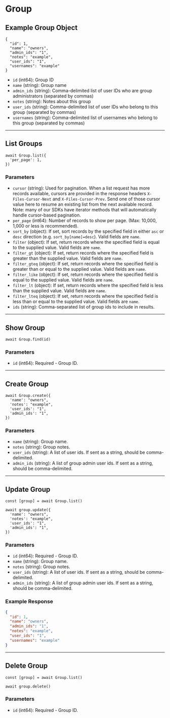 # Group

## Example Group Object

```
{
  "id": 1,
  "name": "owners",
  "admin_ids": "1",
  "notes": "example",
  "user_ids": "1",
  "usernames": "example"
}
```

* `id` (int64): Group ID
* `name` (string): Group name
* `admin_ids` (string): Comma-delimited list of user IDs who are group administrators (separated by commas)
* `notes` (string): Notes about this group
* `user_ids` (string): Comma-delimited list of user IDs who belong to this group (separated by commas)
* `usernames` (string): Comma-delimited list of usernames who belong to this group (separated by commas)

---

## List Groups

```
await Group.list({
  'per_page': 1,
})
```


### Parameters

* `cursor` (string): Used for pagination.  When a list request has more records available, cursors are provided in the response headers `X-Files-Cursor-Next` and `X-Files-Cursor-Prev`.  Send one of those cursor value here to resume an existing list from the next available record.  Note: many of our SDKs have iterator methods that will automatically handle cursor-based pagination.
* `per_page` (int64): Number of records to show per page.  (Max: 10,000, 1,000 or less is recommended).
* `sort_by` (object): If set, sort records by the specified field in either `asc` or `desc` direction (e.g. `sort_by[name]=desc`). Valid fields are `name`.
* `filter` (object): If set, return records where the specified field is equal to the supplied value. Valid fields are `name`.
* `filter_gt` (object): If set, return records where the specified field is greater than the supplied value. Valid fields are `name`.
* `filter_gteq` (object): If set, return records where the specified field is greater than or equal to the supplied value. Valid fields are `name`.
* `filter_like` (object): If set, return records where the specified field is equal to the supplied value. Valid fields are `name`.
* `filter_lt` (object): If set, return records where the specified field is less than the supplied value. Valid fields are `name`.
* `filter_lteq` (object): If set, return records where the specified field is less than or equal to the supplied value. Valid fields are `name`.
* `ids` (string): Comma-separated list of group ids to include in results.

---

## Show Group

```
await Group.find(id)
```


### Parameters

* `id` (int64): Required - Group ID.

---

## Create Group

```
await Group.create({
  'name': "owners",
  'notes': "example",
  'user_ids': "1",
  'admin_ids': "1",
})
```


### Parameters

* `name` (string): Group name.
* `notes` (string): Group notes.
* `user_ids` (string): A list of user ids. If sent as a string, should be comma-delimited.
* `admin_ids` (string): A list of group admin user ids. If sent as a string, should be comma-delimited.

---

## Update Group

```
const [group] = await Group.list()

await group.update({
  'name': "owners",
  'notes': "example",
  'user_ids': "1",
  'admin_ids': "1",
})
```

### Parameters

* `id` (int64): Required - Group ID.
* `name` (string): Group name.
* `notes` (string): Group notes.
* `user_ids` (string): A list of user ids. If sent as a string, should be comma-delimited.
* `admin_ids` (string): A list of group admin user ids. If sent as a string, should be comma-delimited.

### Example Response

```json
{
  "id": 1,
  "name": "owners",
  "admin_ids": "1",
  "notes": "example",
  "user_ids": "1",
  "usernames": "example"
}
```

---

## Delete Group

```
const [group] = await Group.list()

await group.delete()
```

### Parameters

* `id` (int64): Required - Group ID.

